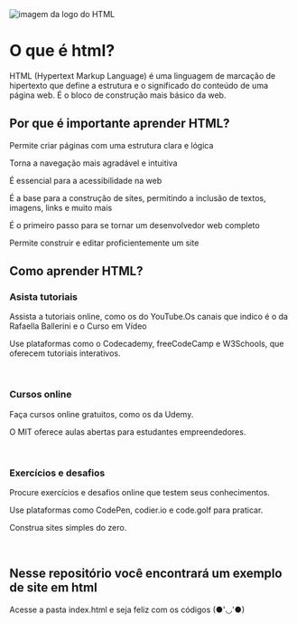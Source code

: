 <img src="https://www.w3c.br/wp-content/uploads/2010/09/Prancheta-1.png" alt="imagem da logo do HTML">
<h1>O que é html?</h1>
<p>HTML (Hypertext Markup Language) é uma linguagem de marcação de hipertexto que define a estrutura e o significado do conteúdo de uma página web. É o bloco de construção mais básico da web. </p>

<h2>Por que é importante aprender HTML?  </h2>
<p> Permite criar páginas com uma estrutura clara e lógica</p>
<p> Torna a navegação mais agradável e intuitiva</p>
<p> É essencial para a acessibilidade na web</p>
<p> É a base para a construção de sites, permitindo a inclusão de textos, imagens, links e muito mais</p>
<p> É o primeiro passo para se tornar um desenvolvedor web completo</p>
<p> Permite construir e editar proficientemente um site</p>

<h2>Como aprender HTML?</h2>
<h3> Asista tutoriais </h3>
<p>Assista a tutoriais online, como os do YouTube.Os canais que indico é o da Rafaella Ballerini e o Curso em Vídeo </p>
<p>Use plataformas como o Codecademy, freeCodeCamp e W3Schools, que oferecem tutoriais interativos. </p>
<br>
<h3>Cursos online </h3>
<p>Faça cursos online gratuitos, como os da Udemy.</p>
<p>O MIT oferece aulas abertas para estudantes empreendedores.</p>
<br>
<h3>Exercícios e desafios </h3>
<p>Procure exercícios e desafios online que testem seus conhecimentos.</p>
<p>Use plataformas como CodePen, codier.io e code.golf para praticar.</p>
<p>Construa sites simples do zero.</p>
<br>
<h2> Nesse repositório você encontrará um exemplo de site em html </h2>
<p> Acesse a pasta index.html e seja feliz com os códigos (●'◡'●)</p>
